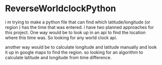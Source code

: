 # ReverseWorldclockPython
i m trying to make a python file that can find which latitude/longitude (or region ) has the time that was entered.
i have two planned approaches for this project.
One way would be to look up in an api to find the location where this time was.
So looking for any world clock api.

another way would be to calculate longitude and latitude manually and look it up in google maps to find the region.
so looking for an algorithm to calculate latitude and longitude from time difference.
